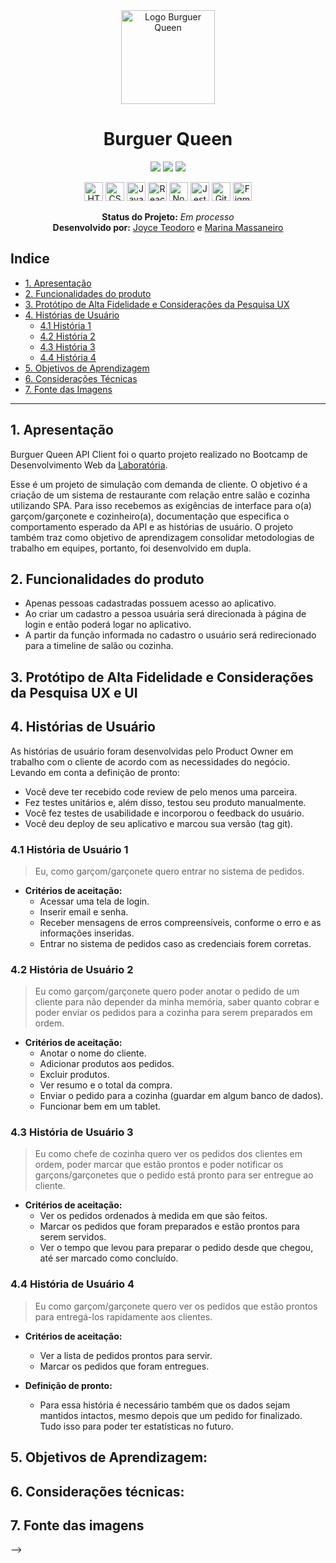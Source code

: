 <div align="center">

  <img alt="Logo Burguer Queen" src="https://github.com/marinamassaneiro/SAP008-burger-queen-api-client/blob/main/src/assets/logo.svg" style="height: 150px;">

  # **Burguer Queen**

  <img src='https://img.shields.io/github/languages/top/marinamassaneiro/SAP008-burger-queen-api-client
'>
  <img src='https://img.shields.io/github/package-json/keywords/marinamassaneiro/SAP008-burger-queen-api-client
'>
  <img src='https://img.shields.io/github/last-commit/marinamassaneiro/SAP008-burger-queen-api-client
'>

  

  <img src="https://cdn.jsdelivr.net/gh/devicons/devicon/icons/html5/html5-original.svg" alt="HTML5" style="height: 30px;"/>
  <img src="https://cdn.jsdelivr.net/gh/devicons/devicon/icons/css3/css3-original.svg" alt="CSS3" style="height: 30px;"/>
  <img src="https://cdn.jsdelivr.net/gh/devicons/devicon/icons/javascript/javascript-original.svg" alt="JavaScript" style="height: 30px;"/>
  <img src="https://cdn.jsdelivr.net/gh/devicons/devicon/icons/react/react-original.svg" alt="React" style="height: 30px;"/>
  <img src="https://cdn.jsdelivr.net/gh/devicons/devicon/icons/nodejs/nodejs-plain.svg" alt="Node.js" style="height: 30px;"/>
  <img src="https://cdn.jsdelivr.net/gh/devicons/devicon/icons/jest/jest-plain.svg" alt="Jest" style="height: 30px;"/> 
  <img src="https://cdn.jsdelivr.net/gh/devicons/devicon/icons/github/github-original.svg" alt="GitHub" style="height: 30px;"/> 
  <img src="https://cdn.jsdelivr.net/gh/devicons/devicon/icons/figma/figma-original.svg" alt="Figma" style="height: 30px;"/>

  <br>

  **Status do Projeto:** _Em processo_ <br>
  **Desenvolvido por:** [Joyce Teodoro](https://github.com/dodojoy) e [Marina Massaneiro](https://github.com/marinamassaneiro) 
    
  <!-- O **resultado final** pode ser visitado [aqui](https://marinamassaneiro.github.io/SAP008-burger-queen-api-client
/)!! -->
</div>

## **Indice**
- [1. Apresentação](#1-apresentação)
- [2. Funcionalidades do produto](#3-funcionalidades)
- [3. Protótipo de Alta Fidelidade e Considerações da Pesquisa UX](#4-protótipo-de-alta-fidelidade-e-considerações-da-pesquisa-ux)
- [4. Histórias de Usuário](#6-histórias-de-usuário)
  - [4.1 História 1](#41-história-de-usuário-1)
  - [4.2 História 2](#42-história-de-usuário-2)
  - [4.3 História 3](#43-história-de-usuário-3)
  - [4.4 História 4](#44-história-de-usuário-4)
- [5. Objetivos de Aprendizagem](#7-objetivos-de-aprendizagem)
- [6. Considerações Técnicas](#8-considerações-técnicas)
- [7. Fonte das Imagens](#9-fonte-das-imagens)

***

## **1. Apresentação**


Burguer Queen API Client foi o quarto projeto realizado no Bootcamp de Desenvolvimento Web da [Laboratória](https://hub.laboratoria.la/br).

Esse é um projeto de simulação com demanda de cliente. O objetivo é a criação de um sistema de restaurante com relação entre salão e cozinha utilizando SPA. Para isso recebemos as exigências de interface para o(a) garçom/garçonete e cozinheiro(a), documentação que especifica o comportamento esperado da API e as histórias de usuário. O projeto também traz como objetivo de aprendizagem consolidar metodologias de trabalho em equipes, portanto, foi  desenvolvido em dupla.


## **2. Funcionalidades do produto**
- Apenas pessoas cadastradas possuem acesso ao aplicativo.
- Ao criar um cadastro a pessoa usuária será direcionada à página de login e então poderá logar no aplicativo.
- A partir da função informada no cadastro o usuário será redirecionado para a timeline de salão ou cozinha.


## **3. Protótipo de Alta Fidelidade e Considerações da Pesquisa UX e UI**

<!-- Pensando na melhor fluidez dos  -->


## **4. Histórias de Usuário**


As histórias de usuário foram desenvolvidas pelo Product Owner em trabalho com o cliente de acordo com as necessidades do negócio. Levando em conta a definição de pronto:

  * Você deve ter recebido code review de pelo menos uma parceira.
  * Fez testes unitários e, além disso, testou seu produto manualmente.
  * Você fez testes de usabilidade e incorporou o feedback do usuário.
  * Você deu deploy de seu aplicativo e marcou sua versão (tag git).

### **4.1 História de Usuário 1**

> Eu, como garçom/garçonete quero entrar no sistema de pedidos.

* **Critérios de aceitação:**
  * Acessar uma tela de login.
  * Inserir email e senha.
  * Receber mensagens de erros compreensíveis, conforme o erro e as informações inseridas.
  * Entrar no sistema de pedidos caso as credenciais forem corretas.

### **4.2 História de Usuário 2**

> Eu como garçom/garçonete quero poder anotar o pedido de um cliente para não depender da minha memória, saber quanto cobrar e poder enviar os pedidos para a cozinha para serem preparados em ordem.

* **Critérios de aceitação:**
  * Anotar o nome do cliente.
  * Adicionar produtos aos pedidos.
  * Excluir produtos.
  * Ver resumo e o total da compra.
  * Enviar o pedido para a cozinha (guardar em algum banco de dados).
  * Funcionar bem em um tablet.

### **4.3 História de Usuário 3**

> Eu como chefe de cozinha quero ver os pedidos dos clientes em ordem, poder marcar que estão prontos e poder notificar os garçons/garçonetes que o pedido está pronto para ser entregue ao cliente.

* **Critérios de aceitação:**
  * Ver os pedidos ordenados à medida em que são feitos.
  * Marcar os pedidos que foram preparados e estão prontos para serem servidos.
  * Ver o tempo que levou para preparar o pedido desde que chegou, até ser marcado como concluído.

### **4.4 História de Usuário 4**

> Eu como garçom/garçonete quero ver os pedidos que estão prontos para entregá-los rapidamente aos clientes.

* **Critérios de aceitação:**
  * Ver a lista de pedidos prontos para servir.
  * Marcar os pedidos que foram entregues.

* **Definição de pronto:**
  * Para essa história é necessário também que os dados sejam mantidos intactos, mesmo depois que um pedido for finalizado. Tudo isso para poder ter estatísticas no futuro.

## **5. Objetivos de Aprendizagem:**


## **6. Considerações técnicas:**



## **7. Fonte das imagens**


<!-- - Background protótipo versão final: Photo by <a href="">Pickled Stardust</a> on <a href="https://unsplash.com/?utm_source=unsplash&utm_medium=referral&utm_content=creditCopyText">Unsplash</a> --> -->